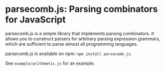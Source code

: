 
# parsecomb.js: Parsing combinators for JavaScript

parsecomb.js is a simple library that implements parsing combinators.
It allows you to construct parsers for arbitrary parsing expression grammars,
which are sufficient to parse almost all programming languages.

parsecomb.js is available on npm: `npm install parsecomb.js`.

See `example/arithmetic.js` for an example.


